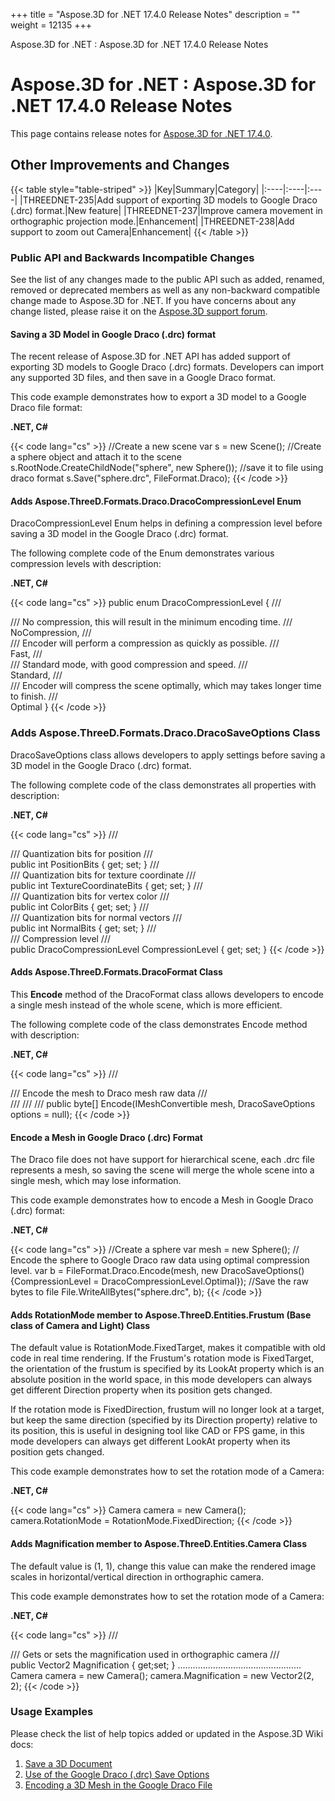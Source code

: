 +++
title = "Aspose.3D for .NET 17.4.0 Release Notes" 
description = "" 
weight = 12135 
+++

Aspose.3D for .NET : Aspose.3D for .NET 17.4.0 Release Notes  

# Aspose.3D for .NET : Aspose.3D for .NET 17.4.0 Release Notes


This page contains release notes for [Aspose.3D for .NET 17.4.0](https://www.nuget.org/packages/Aspose.3D/17.4.0).

## Other Improvements and Changes

{{< table style="table-striped" >}}
|Key|Summary|Category|
|:----|:----|:----|
|THREEDNET-235|Add support of exporting 3D models to Google Draco (.drc) format.|New feature|
|THREEDNET-237|Improve camera movement in orthographic projection mode.|Enhancement|
|THREEDNET-238|Add support to zoom out Camera|Enhancement|
{{< /table >}}

### Public API and Backwards Incompatible Changes

See the list of any changes made to the public API such as added, renamed, removed or deprecated members as well as any non-backward compatible change made to Aspose.3D for .NET. If you have concerns about any change listed, please raise it on the [Aspose.3D support forum](http://www.aspose.com/community/forums/aspose.3d-product-family/535/showforum.aspx).

#### Saving a 3D Model in Google Draco (.drc) format

The recent release of Aspose.3D for .NET API has added support of exporting 3D models to Google Draco (.drc) formats. Developers can import any supported 3D files, and then save in a Google Draco format.

This code example demonstrates how to export a 3D model to a Google Draco file format:

**.NET, C#**

{{< code lang="cs" >}}
//Create a new scene
var s = new Scene();
//Create a sphere object and attach it to the scene
s.RootNode.CreateChildNode("sphere", new Sphere());
//save it to file using draco format
s.Save("sphere.drc", FileFormat.Draco);
{{< /code >}}

#### Adds Aspose.ThreeD.Formats.Draco.DracoCompressionLevel Enum

DracoCompressionLevel Enum helps in defining a compression level before saving a 3D model in the Google Draco (.drc) format.

The following complete code of the Enum demonstrates various compression levels with description:

**.NET, C#**

{{< code lang="cs" >}}
public enum DracoCompressionLevel
{
    /// <summary>
    /// No compression, this will result in the minimum encoding time.
    /// </summary>
    NoCompression,
    /// <summary>
    /// Encoder will perform a compression as quickly as possible.
    /// </summary>
    Fast,
    /// <summary>
    /// Standard mode, with good compression and speed.
    /// </summary>
    Standard,
    /// <summary>
    /// Encoder will compress the scene optimally, which may takes longer time to finish.
    /// </summary>
    Optimal
}
{{< /code >}}

### Adds Aspose.ThreeD.Formats.Draco.DracoSaveOptions Class

DracoSaveOptions class allows developers to apply settings before saving a 3D model in the Google Draco (.drc) format.

The following complete code of the class demonstrates all properties with description:

**.NET, C#**

{{< code lang="cs" >}}
/// <summary>
/// Quantization bits for position
/// </summary>
public int PositionBits { get; set; }
/// <summary>
/// Quantization bits for texture coordinate
/// </summary>
public int TextureCoordinateBits { get; set; }
/// <summary>
/// Quantization bits for vertex color
/// </summary>
public int ColorBits { get; set; }
/// <summary>
/// Quantization bits for normal vectors
/// </summary>
public int NormalBits { get; set; }
/// <summary>
/// Compression level
/// </summary>
public DracoCompressionLevel CompressionLevel { get; set; }
{{< /code >}}

#### Adds Aspose.ThreeD.Formats.DracoFormat Class

This **Encode** method of the DracoFormat class allows developers to encode a single mesh instead of the whole scene, which is more efficient.

The following complete code of the class demonstrates Encode method with description:

**.NET, C#**

{{< code lang="cs" >}}
/// <summary>
/// Encode the mesh to Draco mesh raw data
/// </summary>
/// <param name="mesh"></param>
/// <param name="options"></param>
/// <returns></returns>
public byte[] Encode(IMeshConvertible mesh, DracoSaveOptions options = null);
{{< /code >}}

#### Encode a Mesh in Google Draco (.drc) Format

The Draco file does not have support for hierarchical scene, each .drc file represents a mesh, so saving the scene will merge the whole scene into a single mesh, which may lose information.

This code example demonstrates how to encode a Mesh in Google Draco (.drc) format:

**.NET, C#**

{{< code lang="cs" >}}
//Create a sphere
var mesh = new Sphere();
// Encode the sphere to Google Draco raw data using optimal compression level.
var b = FileFormat.Draco.Encode(mesh,
    new DracoSaveOptions() {CompressionLevel = DracoCompressionLevel.Optimal});
//Save the raw bytes to file
File.WriteAllBytes("sphere.drc", b);
{{< /code >}}

#### Adds RotationMode member to Aspose.ThreeD.Entities.Frustum (Base class of Camera and Light) Class

The default value is RotationMode.FixedTarget, makes it compatible with old code in real time rendering. If the Frustum's rotation mode is FixedTarget, the orientation of the frustum is specified by its LookAt property which is an absolute position in the world space, in this mode developers can always get different Direction property when its position gets changed.

If the rotation mode is FixedDirection, frustum will no longer look at a target, but keep the same direction (specified by its Direction property) relative to its position, this is useful in designing tool like CAD or FPS game, in this mode developers can always get different LookAt property when its position gets changed.

This code example demonstrates how to set the rotation mode of a Camera:

**.NET, C#**

{{< code lang="cs" >}}
Camera camera = new Camera();
camera.RotationMode = RotationMode.FixedDirection;
{{< /code >}}

#### Adds Magnification member to Aspose.ThreeD.Entities.Camera Class

The default value is (1, 1), change this value can make the rendered image scales in horizontal/vertical direction in orthographic camera.

This code example demonstrates how to set the rotation mode of a Camera:

**.NET, C#**

{{< code lang="cs" >}}
/// <summary>
/// Gets or sets the magnification used in orthographic camera
/// </summary>
public Vector2 Magnification { get;set; }
.................................................
Camera camera = new Camera();
camera.Magnification = new Vector2(2, 2);
{{< /code >}}

### Usage Examples

Please check the list of help topics added or updated in the Aspose.3D Wiki docs:

1.  [Save a 3D Document](https://docs2.aspose.com/3d/net/developerguide/creatingloadingandsaving3dscene/save+a+3d+document)
2.  [Use of the Google Draco (.drc) Save Options](https://docs2.aspose.com/3d/net/developerguide/creatingloadingandsaving3dscene/specify+3d+file+save+options#specify3dfilesaveoptions-useofthegoogledraco(.drc)SaveOptions)
3.  [Encoding a 3D Mesh in the Google Draco File](https://docs2.aspose.com/3d/net/developerguide/3dobjects/encoding+3d+mesh+in+the+google+draco+file)


